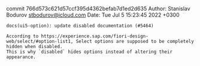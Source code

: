 commit 766d573c621d57ccf395d4362befab7d1ed2d635
Author: Stanislav Bodurov <stbodurov@icloud.com>
Date:   Tue Jul 5 15:23:45 2022 +0300

    docs(ui5-option): update disabled documentation (#5464)
    
    According to https://experience.sap.com/fiori-design-web/select/#option-list1, Select options are supposed to be completely hidden when disabled.
    This is why `disabled` hides options instead of altering their appearance.
